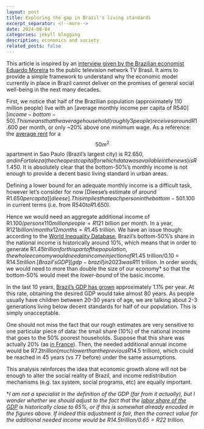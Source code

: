 ```yaml
---
layout: post
title: Exploring the gap in Brazil's living standards
excerpt_separator: <!--more-->
date: 2024-08-04
categories: jekyll blogging
description: economics and society
related_posts: false
---
```

This article is inspired by an [interview given by the Brazilian economist Eduardo Moreira][tv-brasil] to the public television network TV Brasil. It aims to provide a simple framework to understand why the economic model currently in place in Brazil cannot deliver on the promises of general social well-being in the next many decades.

<!--more-->

First, we notice that half of the Brazilian population (approximately 110 million people) live with an [average monthly income per capita of R$540][income-bottom-50]. This means that the average household (roughly 3 people) receives around R$1.600 per month, or only ~20% above one minimum wage. As a reference: the [average rent][rent] for a $$50m^2$$ apartment in Sao Paulo (Brazil’s largest city) is R$2.650, and in Fortaleza (the cheapest capital for which data was available in the news) is R$1.450. It is absolutely clear that the bottom-50%’s monthly income is not enough to provide a decent basic living standard in urban areas.

Defining a lower bound for an adequate monthly income is a difficult task, however let’s consider for now [Dieese’s estimate of around R$1.650 per capita][dieese]. This implies that each person in the bottom-50% would have to increase their income in approximately R$1.100 in current terms (i.e. from R$540 to R$1.650).

Hence we would need an aggregate additional income of R$1.100/person x 110 million people = R$121 billion per month. In a year, R$121 billion/month x 12 months = R$1.45 trillion. We have an issue though: according to the [World Inequality Database][wid-brazil], Brazil’s bottom-50%’s share in the national income is historically around 10%, which means that in order to generate R$1.45 trillion for this part of the population, the whole economy would need an income injection of R$1.45 trillion/0.10 = R$14.5 trillion. [Brazil’s GDP][gdp-brazil] in 2023 was R$11 trillion. In order words, we would need to more than double the size of our economy* so that the bottom-50% would meet the *lower-bound* of the basic income. 

In the last 10 years, [Brazil’s GDP has grown][gdp-growth-brazil] approximately 1.1% per year. At this rate, obtaining the desired GDP would take almost 80 years. As people usually have children between 20-30 years of age, we are talking about 2-3 generations living below decent standards for half of our population. This is simply unacceptable. 

One should not miss the fact that our rough estimates are very sensitive to one particular piece of data: the small share (10%) of the national income that goes to the 50% poorest households. Suppose that this share was actually 20% (as [in France][wid-france]). Then, the needed additional annual income would be R$7.2 trillion (much lower than the previous R$14.5 trillion), which could be reached in 45 years (vs 77 before) under the same assumptions.

This analysis reinforces the idea that economic growth alone will not be enough to alter the social reality of Brazil, and income redistribution mechanisms (e.g. tax system, social programs, etc) are equally important. 

**I am not a specialist in the definition of the GDP (far from it actually), but I wonder whether we should adjust to the fact that the [labor share of the GDP][labor-share] is historically close to 65%, or if this is somewhat already encoded in the figures above. If indeed this adjustment is fair, then the correct value for the additional needed income would be R$14.5 trillion/0.65 = R$22 trillion.*


[tv-brasil]: https://www.youtube.com/watch?v=Zs1lnsodeVA
[income-bottom-50]: https://www.estadao.com.br/economia/1-mais-rico-325-vezes-metade-mais-pobre-ibge-nprei/
[dieese]: https://valorinveste.globo.com/objetivo/gastar-bem/noticia/2023/08/04/salario-minimo-ideal-deveria-ser-de-r-r-652893-diz-dieese.ghtml
[rent]: https://exame.com/mercado-imobiliario/preco-medio-do-aluguel-no-pais-sobe-375-no-primeiro-trimestre-veja-valor-por-capital/
[wid-brazil]: https://wid.world/country/brazil/
[wid-france]: https://wid.world/country/france/
[gdp-brazil]: https://www.ibge.gov.br/explica/pib.php
[labor-share]: https://ourworldindata.org/grapher/labor-share-of-gdp
[gdp-growth-brazil]: https://www.ibge.gov.br/estatisticas/economicas/contas-nacionais/9300-contas-nacionais-trimestrais.html?=&t=series-historicas&utm_source=landing&utm_medium=explica&utm_campaign=pib#evolucao-taxa






